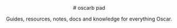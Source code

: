 ---
---

<header markdown="1">
# oscarb pad

Guides, resources, notes, docs and knowledge for everything Oscar.

<!-- 
List of tags goes here
-->
</header>
